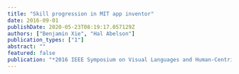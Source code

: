 ```yaml
---
title: "Skill progression in MIT app inventor"
date: 2016-09-01
publishDate: 2020-05-23T08:19:17.057129Z
authors: ["Benjamin Xie", "Hal Abelson"]
publication_types: ["1"]
abstract: ""
featured: false
publication: "*2016 IEEE Symposium on Visual Languages and Human-Centric Computing (VL/HCC)*"
---
```


